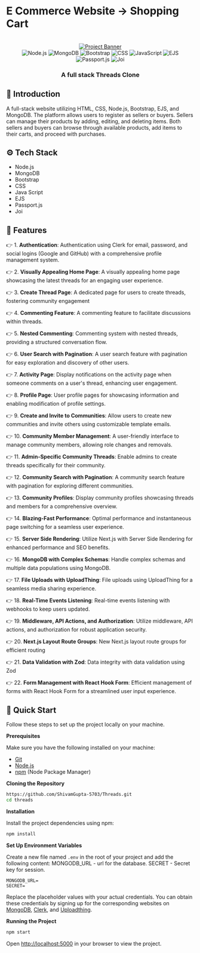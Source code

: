 # E Commerce Website -> Shopping Cart


<div align="center">
  <br />
    <a href="#" target="_blank">
      <img src="https://github.com/ShivamGupta-5703/Threads/assets/134150130/07d3115c-5e28-46c7-8624-a484cb43fe0f" alt="Project Banner">
    </a>
  <br />

<div>
  <img src="https://img.shields.io/badge/-Node.js-black?style=for-the-badge&logoColor=white&logo=node.js&color=339933" alt="Node.js" />
  <img src="https://img.shields.io/badge/-MongoDB-black?style=for-the-badge&logoColor=white&logo=mongodb&color=47A248" alt="MongoDB" />
  <img src="https://img.shields.io/badge/-Bootstrap-black?style=for-the-badge&logoColor=white&logo=bootstrap&color=563D7C" alt="Bootstrap" />
  <img src="https://img.shields.io/badge/-CSS-black?style=for-the-badge&logoColor=white&logo=css3&color=1572B6" alt="CSS" />
  <img src="https://img.shields.io/badge/-JavaScript-black?style=for-the-badge&logoColor=white&logo=javascript&color=F7DF1E" alt="JavaScript" />
  <img src="https://img.shields.io/badge/-EJS-black?style=for-the-badge&logoColor=white&logo=ejs&color=394385" alt="EJS" />
  <img src="https://img.shields.io/badge/-Passport.js-black?style=for-the-badge&logoColor=white&logo=passport&color=34E27A" alt="Passport.js" />
  <img src="https://img.shields.io/badge/-Joi-black?style=for-the-badge&logoColor=white&logo=joi&color=EF5350" alt="Joi" />
</div>

  <h3 align="center">A full stack Threads Clone</h3>
</div>

## <a name="introduction">🤖 Introduction</a>

A full-stack website utilizing HTML, CSS, Node.js, Bootstrap, EJS, and MongoDB. The platform allows users to register as sellers or buyers. Sellers can manage their products by adding, editing, and deleting items. Both sellers and buyers can browse through available products, add items to their carts, and proceed with purchases.
## <a name="tech-stack">⚙️ Tech Stack</a>

- Node.js
- MongoDB
- Bootstrap
- CSS
- Java Script
- EJS
- Passport.js
- Joi

## <a name="features">🔋 Features</a>

👉 1. **Authentication**: Authentication using Clerk for email, password, and social logins (Google and GitHub) with a comprehensive profile management system.

👉 2. **Visually Appealing Home Page**: A visually appealing home page showcasing the latest threads for an engaging user experience.

👉 3. **Create Thread Page**: A dedicated page for users to create threads, fostering community engagement

👉 4. **Commenting Feature**: A commenting feature to facilitate discussions within threads.

👉 5. **Nested Commenting**: Commenting system with nested threads, providing a structured conversation flow.

👉 6. **User Search with Pagination**: A user search feature with pagination for easy exploration and discovery of other users.

👉 7. **Activity Page**: Display notifications on the activity page when someone comments on a user's thread, enhancing user engagement.

👉 8. **Profile Page**: User profile pages for showcasing information and enabling modification of profile settings.

👉 9. **Create and Invite to Communities**: Allow users to create new communities and invite others using customizable template emails.

👉 10. **Community Member Management**: A user-friendly interface to manage community members, allowing role changes and removals.

👉 11. **Admin-Specific Community Threads**: Enable admins to create threads specifically for their community.

👉 12. **Community Search with Pagination**: A community search feature with pagination for exploring different communities.

👉 13. **Community Profiles**: Display community profiles showcasing threads and members for a comprehensive overview.

👉 14. **Blazing-Fast Performance**: Optimal performance and instantaneous page switching for a seamless user experience.

👉 15. **Server Side Rendering**: Utilize Next.js with Server Side Rendering for enhanced performance and SEO benefits.

👉 16. **MongoDB with Complex Schemas**: Handle complex schemas and multiple data populations using MongoDB.

👉 17. **File Uploads with UploadThing**: File uploads using UploadThing for a seamless media sharing experience.

👉 18. **Real-Time Events Listening**: Real-time events listening with webhooks to keep users updated.

👉 19. **Middleware, API Actions, and Authorization**: Utilize middleware, API actions, and authorization for robust application security.

👉 20. **Next.js Layout Route Groups**: New Next.js layout route groups for efficient routing

👉 21. **Data Validation with Zod**: Data integrity with data validation using Zod

👉 22. **Form Management with React Hook Form**: Efficient management of forms with React Hook Form for a streamlined user input experience.

## <a name="quick-start">🤸 Quick Start</a>

Follow these steps to set up the project locally on your machine.

**Prerequisites**

Make sure you have the following installed on your machine:

- [Git](https://git-scm.com/)
- [Node.js](https://nodejs.org/en)
- [npm](https://www.npmjs.com/) (Node Package Manager)

**Cloning the Repository**

```bash
https://github.com/ShivamGupta-5703/Threads.git
cd threads
```

**Installation**

Install the project dependencies using npm:

```bash
npm install
```

**Set Up Environment Variables**

Create a new file named `.env` in the root of your project and add the following content:
MONGODB_URL - url for the database.
SECRET - Secret key for session.
```env
MONGODB_URL=
SECRET=
```

Replace the placeholder values with your actual credentials. You can obtain these credentials by signing up for the corresponding websites on [MongoDB](https://www.mongodb.com/), [Clerk](https://clerk.com/), and [Uploadthing](https://uploadthing.com/). 

**Running the Project**

```bash
npm start
```

Open [http://localhost:5000](http://localhost:5000) in your browser to view the project.

